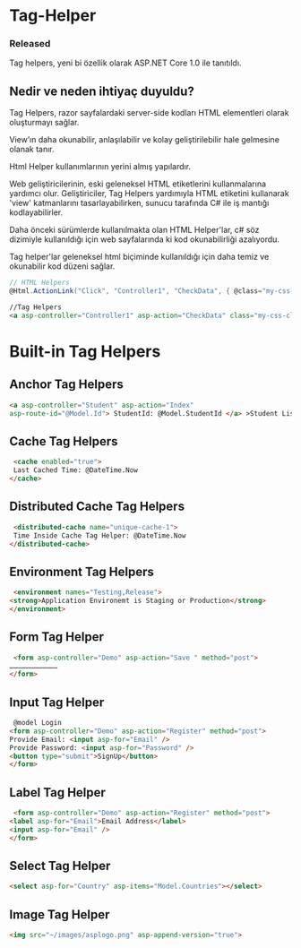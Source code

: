 # Tag-Helper

### Released

Tag helpers, yeni bi özellik olarak ASP.NET Core 1.0 ile tanıtıldı.

## Nedir ve neden ihtiyaç duyuldu?

Tag Helpers, razor sayfalardaki server-side kodları HTML elementleri olarak oluşturmayı sağlar.

View’ın daha okunabilir, anlaşılabilir ve kolay geliştirilebilir hale gelmesine olanak tanır.

Html Helper kullanımlarının yerini almış yapılardır.

Web geliştiricilerinin, eski geleneksel HTML etiketlerini kullanmalarına yardımcı olur. Geliştiriciler, Tag Helpers yardımıyla HTML etiketini kullanarak 'view' katmanlarını tasarlayabilirken, sunucu tarafında C# ile iş mantığı kodlayabilirler.

Daha önceki sürümlerde kullanılmakta olan HTML Helper'lar, c# söz dizimiyle kullanıldığı için web sayfalarında ki kod okunabilirliği
azalıyordu. 

Tag helper'lar geleneksel html biçiminde kullanıldığı için daha temiz ve okunabilir kod düzeni sağlar.

```csharp
// HTML Helpers
@Html.ActionLink("Click", "Controller1", "CheckData", { @class="my-css-classname", data_my_attr="my-attribute"}) 
```
```html
//Tag Helpers
<a asp-controller="Controller1" asp-action="CheckData" class="my-css-classname" my-attr="my-attribute">Click</a>
```

# Built-in Tag Helpers

## Anchor Tag Helpers
```html
<a asp-controller="Student" asp-action="Index" 
asp-route-id="@Model.Id"> StudentId: @Model.StudentId </a> >Student List</a>
```

## Cache Tag Helpers
```html
 <cache enabled="true">
 Last Cached Time: @DateTime.Now
</cache>
```
## Distributed Cache Tag Helpers
```html
 <distributed-cache name="unique-cache-1">
 Time Inside Cache Tag Helper: @DateTime.Now
</distributed-cache>
```
## Environment Tag Helpers	

```html
 <environment names="Testing,Release">
<strong>Application Environemt is Staging or Production</strong>
</environment>
```
## Form Tag Helper
```html
 <form asp-controller="Demo" asp-action="Save " method="post">
………………………………
</form>
```
## Input Tag Helper
```html
 @model Login
<form asp-controller="Demo" asp-action="Register" method="post">
Provide Email: <input asp-for="Email" /> 
Provide Password: <input asp-for="Password" />
<button type="submit">SignUp</button>
</form>
```
## Label Tag Helper
```html
 <form asp-controller="Demo" asp-action="Register" method="post">
<label asp-for="Email">Email Address</label>
<input asp-for="Email" /> 
</form>
```
## Select Tag Helper
```html
<select asp-for="Country" asp-items="Model.Countries"></select>
```
## Image Tag Helper
```html
<img src="~/images/asplogo.png" asp-append-version="true">
```






